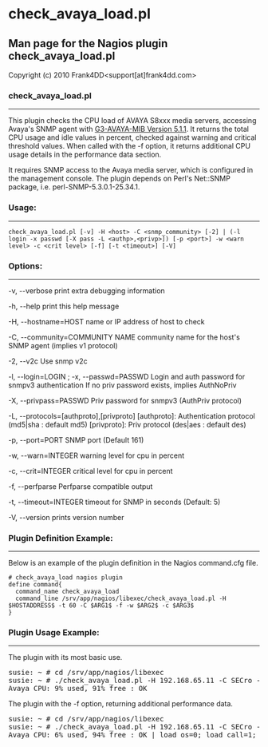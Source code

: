 # check_avaya_load.pl

## Man page for the Nagios plugin check_avaya_load.pl

Copyright (c) 2010 Frank4DD<support[at]frank4dd.com>

### check_avaya_load.pl

* * *

This plugin checks the CPU load of AVAYA S8xxx media servers, accessing Avaya's SNMP agent with [G3-AVAYA-MIB Version 5.1.1](avaya/g3mib.asn1). It returns the total CPU usage and idle values in percent, checked against warning and critical threshold values. When called with the -f option, it returns additional CPU usage details in the performance data section.

It requires SNMP access to the Avaya media server, which is configured in the management console. The plugin depends on Perl's Net::SNMP package, i.e. perl-SNMP-5.3.0.1-25.34.1.

### Usage:

* * *

`check_avaya_load.pl [-v] -H <host> -C <snmp_community> [-2] | (-l login -x passwd [-X pass -L <authp>,<privp>]) [-p <port>] -w <warn level> -c <crit level> [-f] [-t <timeout>] [-V]`

### Options:

* * *

-v, --verbose
      print extra debugging information

-h, --help
      print this help message

-H, --hostname=HOST
      name or IP address of host to check

-C, --community=COMMUNITY NAME
      community name for the host's SNMP agent (implies v1 protocol)

-2, --v2c
      Use snmp v2c

-l, --login=LOGIN ; -x, --passwd=PASSWD
      Login and auth password for snmpv3 authentication
      If no priv password exists, implies AuthNoPriv

-X, --privpass=PASSWD
      Priv password for snmpv3 (AuthPriv protocol)

-L, --protocols=[authproto],[privproto]
      [authproto]: Authentication protocol (md5|sha : default md5)
      [privproto]: Priv protocol (des|aes : default des)

-p, --port=PORT
      SNMP port (Default 161)

-w, --warn=INTEGER
      warning level for cpu in percent

-c, --crit=INTEGER
      critical level for cpu in percent

-f, --perfparse
      Perfparse compatible output

-t, --timeout=INTEGER
      timeout for SNMP in seconds (Default: 5)

-V, --version
      prints version number

### Plugin Definition Example:

* * *

Below is an example of the plugin definition in the Nagios command.cfg file.

```
# check_avaya_load nagios plugin
define command{
  command_name check_avaya_load
  command_line /srv/app/nagios/libexec/check_avaya_load.pl -H $HOSTADDRESS$ -t 60 -C $ARG1$ -f -w $ARG2$ -c $ARG3$
}
```

### Plugin Usage Example:

* * *

The plugin with its most basic use.

<pre class="code">susie: ~ # cd /srv/app/nagios/libexec
susie: ~ # ./check_avaya_load.pl -H 192.168.65.11 -C SECro -w 75 -c 95
Avaya CPU: 9% used, 91% free : OK</pre>

The plugin with the -f option, returning additional performance data.

<pre class="code">susie: ~ # cd /srv/app/nagios/libexec
susie: ~ # ./check_avaya_load.pl -H 192.168.65.11 -C SECro -w 75 -c 95 -f
Avaya CPU: 6% used, 94% free : OK | load_os=0; load_call=1; load_mgt=5; load_idle=94;</pre>
